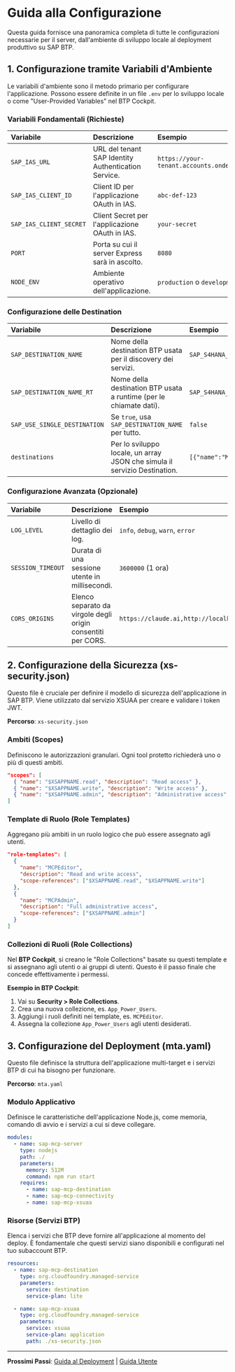 # Guida alla Configurazione

Questa guida fornisce una panoramica completa di tutte le configurazioni necessarie per il server, dall'ambiente di sviluppo locale al deployment produttivo su SAP BTP.

## 1. Configurazione tramite Variabili d'Ambiente

Le variabili d'ambiente sono il metodo primario per configurare l'applicazione. Possono essere definite in un file `.env` per lo sviluppo locale o come "User-Provided Variables" nel BTP Cockpit.

### Variabili Fondamentali (Richieste)

| Variabile | Descrizione | Esempio | 
| :--- | :--- | :--- |
| `SAP_IAS_URL` | URL del tenant SAP Identity Authentication Service. | `https://your-tenant.accounts.ondemand.com` |
| `SAP_IAS_CLIENT_ID` | Client ID per l'applicazione OAuth in IAS. | `abc-def-123` |
| `SAP_IAS_CLIENT_SECRET`| Client Secret per l'applicazione OAuth in IAS. | `your-secret` |
| `PORT` | Porta su cui il server Express sarà in ascolto. | `8080` |
| `NODE_ENV` | Ambiente operativo dell'applicazione. | `production` o `development` |

### Configurazione delle Destination

| Variabile | Descrizione | Esempio | 
| :--- | :--- | :--- |
| `SAP_DESTINATION_NAME` | Nome della destination BTP usata per il discovery dei servizi. | `SAP_S4HANA_Design` |
| `SAP_DESTINATION_NAME_RT`| Nome della destination BTP usata a runtime (per le chiamate dati). | `SAP_S4HANA_Runtime` |
| `SAP_USE_SINGLE_DESTINATION`| Se `true`, usa `SAP_DESTINATION_NAME` per tutto. | `false` |
| `destinations` | Per lo sviluppo locale, un array JSON che simula il servizio Destination. | `[{"name":"MyDest","url":"..."}]` |

### Configurazione Avanzata (Opzionale)

| Variabile | Descrizione | Esempio | 
| :--- | :--- | :--- |
| `LOG_LEVEL` | Livello di dettaglio dei log. | `info`, `debug`, `warn`, `error` |
| `SESSION_TIMEOUT` | Durata di una sessione utente in millisecondi. | `3600000` (1 ora) |
| `CORS_ORIGINS` | Elenco separato da virgole degli origin consentiti per CORS. | `https://claude.ai,http://localhost:3000` |

## 2. Configurazione della Sicurezza (xs-security.json)

Questo file è cruciale per definire il modello di sicurezza dell'applicazione in SAP BTP. Viene utilizzato dal servizio XSUAA per creare e validare i token JWT.

**Percorso**: `xs-security.json`

### Ambiti (Scopes)

Definiscono le autorizzazioni granulari. Ogni tool protetto richiederà uno o più di questi ambiti.

```json
"scopes": [
  { "name": "$XSAPPNAME.read", "description": "Read access" },
  { "name": "$XSAPPNAME.write", "description": "Write access" },
  { "name": "$XSAPPNAME.admin", "description": "Administrative access" }
]
```

### Template di Ruolo (Role Templates)

Aggregano più ambiti in un ruolo logico che può essere assegnato agli utenti.

```json
"role-templates": [
  {
    "name": "MCPEditor",
    "description": "Read and write access",
    "scope-references": ["$XSAPPNAME.read", "$XSAPPNAME.write"]
  },
  {
    "name": "MCPAdmin",
    "description": "Full administrative access",
    "scope-references": ["$XSAPPNAME.admin"]
  }
]
```

### Collezioni di Ruoli (Role Collections)

Nel **BTP Cockpit**, si creano le "Role Collections" basate su questi template e si assegnano agli utenti o ai gruppi di utenti. Questo è il passo finale che concede effettivamente i permessi.

**Esempio in BTP Cockpit**:
1.  Vai su **Security > Role Collections**.
2.  Crea una nuova collezione, es. `App_Power_Users`.
3.  Aggiungi i ruoli definiti nei template, es. `MCPEditor`.
4.  Assegna la collezione `App_Power_Users` agli utenti desiderati.

## 3. Configurazione del Deployment (mta.yaml)

Questo file definisce la struttura dell'applicazione multi-target e i servizi BTP di cui ha bisogno per funzionare.

**Percorso**: `mta.yaml`

### Modulo Applicativo

Definisce le caratteristiche dell'applicazione Node.js, come memoria, comando di avvio e i servizi a cui si deve collegare.

```yaml
modules:
  - name: sap-mcp-server
    type: nodejs
    path: ./
    parameters:
      memory: 512M
      command: npm run start
    requires:
      - name: sap-mcp-destination
      - name: sap-mcp-connectivity
      - name: sap-mcp-xsuaa
```

### Risorse (Servizi BTP)

Elenca i servizi che BTP deve fornire all'applicazione al momento del deploy. È fondamentale che questi servizi siano disponibili e configurati nel tuo subaccount BTP.

```yaml
resources:
  - name: sap-mcp-destination
    type: org.cloudfoundry.managed-service
    parameters:
      service: destination
      service-plan: lite

  - name: sap-mcp-xsuaa
    type: org.cloudfoundry.managed-service
    parameters:
      service: xsuaa
      service-plan: application
      path: ./xs-security.json
```

---

**Prossimi Passi**: [Guida al Deployment](./DEPLOYMENT.md) | [Guida Utente](./USER_GUIDE.md)
